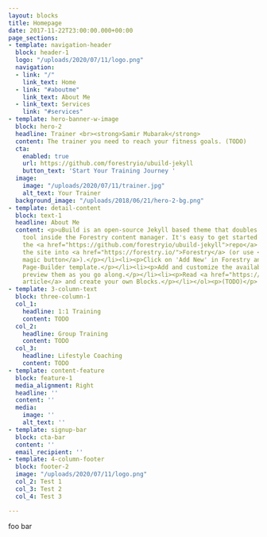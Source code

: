 ```yaml
---
layout: blocks
title: Homepage
date: 2017-11-22T23:00:00.000+00:00
page_sections:
- template: navigation-header
  block: header-1
  logo: "/uploads/2020/07/11/logo.png"
  navigation:
  - link: "/"
    link_text: Home
  - link: "#aboutme"
    link_text: About Me
  - link_text: Services
    link: "#services"
- template: hero-banner-w-image
  block: hero-2
  headline: Trainer <br><strong>Samir Mubarak</strong>
  content: The trainer you need to reach your fitness goals. (TODO)
  cta:
    enabled: true
    url: https://github.com/forestryio/ubuild-jekyll
    button_text: 'Start Your Training Journey '
  image:
    image: "/uploads/2020/07/11/trainer.jpg"
    alt_text: Your Trainer
  background_image: "/uploads/2018/06/21/hero-2-bg.png"
- template: detail-content
  block: text-1
  headline: About Me
  content: <p>uBuild is an open-source Jekyll based theme that doubles as a builder
    tool inside the Forestry content manager. It's easy to get started!</p><ol><li><p>Fork
    the <a href="https://github.com/forestryio/ubuild-jekyll">repo</a> and import
    the site into <a href="https://forestry.io/">Forestry</a> (or use <a href="https://forestry.io/blog/ubuild-a-new-theme-for-static-sites-using-blocks#even-quicker-start">our
    magic button</a>).</p></li><li><p>Click on 'Add New' in Forestry and select the
    Page-Builder template.</p></li><li><p>Add and customize the available Blocks and
    preview them as you go along.</p></li><li><p>Read <a href="https://forestry.io/blog/ubuild-a-new-theme-for-static-sites-using-blocks/">our
    article</a> and create your own Blocks.</p></li></ol><p>(TODO)</p>
- template: 3-column-text
  block: three-column-1
  col_1:
    headline: 1:1 Training
    content: TODO
  col_2:
    headline: Group Training
    content: TODO
  col_3:
    headline: Lifestyle Coaching
    content: TODO
- template: content-feature
  block: feature-1
  media_alignment: Right
  headline: ''
  content: ''
  media:
    image: ''
    alt_text: ''
- template: signup-bar
  block: cta-bar
  content: ''
  email_recipient: ''
- template: 4-column-footer
  block: footer-2
  image: "/uploads/2020/07/11/logo.png"
  col_2: Test 1
  col_3: Test 2
  col_4: Test 3

---
```

foo bar